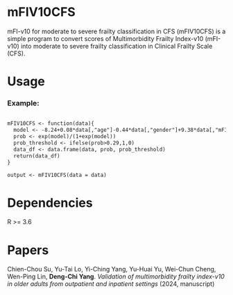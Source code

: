 # mFIV10CFS
mFI-v10 for moderate to severe frailty classification in CFS (mFIV10CFS) is a simple program to convert scores of Multimorbidity Frailty Index-v10 (mFI-v10) into moderate to severe frailty classification in Clinical Frailty Scale (CFS).

# Usage

### Example:
```diff

mFIV10CFS <- function(data){
  model <- -8.24+0.08*data[,"age"]-0.44*data[,"gender"]+9.38*data[,"mFI_v10"]
  prob <- exp(model)/(1+exp(model))
  prob_threshold <- ifelse(prob>0.29,1,0)
  data_df <- data.frame(data, prob, prob_threshold)
  return(data_df)
}

output <- mFIV10CFS(data = data)

```

# Dependencies
R >= 3.6

# Papers
Chien-Chou Su, Yu-Tai Lo, Yi-Ching Yang, Yu-Huai Yu, Wei-Chun Cheng, Wen-Ping Lin, **Deng-Chi Yang**. *Validation of multimorbidity frailty index-v10 in older adults from outpatient and inpatient settings* (2024, manuscript)
